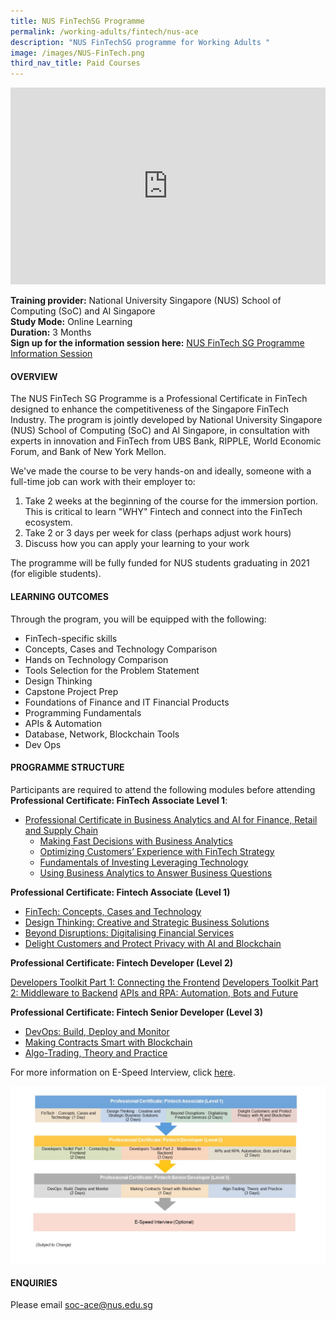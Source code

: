 ```yaml
---
title: NUS FinTechSG Programme
permalink: /working-adults/fintech/nus-ace
description: "NUS FinTechSG programme for Working Adults "
image: /images/NUS-FinTech.png
third_nav_title: Paid Courses
---
```

<iframe width=100% height="315" src="https://www.youtube.com/embed/cCoD7kQfiPk" title="YouTube video player" frameborder="0" allow="accelerometer; autoplay; clipboard-write; encrypted-media; gyroscope; picture-in-picture" allowfullscreen></iframe>

**Training provider:** National University Singapore (NUS) School of Computing (SoC) and AI Singapore<br>
**Study Mode:** Online Learning   
**Duration:** 3 Months <br>
**Sign up for the information session here:** [NUS FinTech SG Programme Information Session](https://nus-sg.zoom.us/meeting/register/tZUlc-6hqzkqE9fXqqlIJi7dT9InvJqfi2a-)

#### **OVERVIEW**

The NUS FinTech SG Programme is a Professional Certificate in FinTech designed to enhance the competitiveness of the Singapore FinTech Industry. The program is jointly developed by National University Singapore (NUS) School of Computing (SoC) and AI Singapore, in consultation with experts in innovation and FinTech from UBS Bank, RIPPLE, World Economic Forum, and Bank of New York Mellon.

We've made the course to be very hands-on and ideally, someone with a full-time job can work with their employer to:

1. Take 2 weeks at the beginning of the course for the immersion portion. This is critical to learn "WHY" Fintech and connect into the FinTech ecosystem.
2. Take 2 or 3 days per week for class (perhaps adjust work hours)
3. Discuss how you can apply your learning to your work

The programme will be fully funded for NUS students graduating in 2021 (for eligible students). 


#### **LEARNING OUTCOMES**
Through the program, you will be equipped with the following: 

* FinTech-specific skills
* Concepts, Cases and Technology Comparison
* Hands on Technology Comparison 
* Tools Selection for the Problem Statement 
* Design Thinking
* Capstone Project Prep 
* Foundations of Finance and IT 
Financial Products
* Programming Fundamentals 
* APIs & Automation 
* Database, Network, Blockchain Tools 
* Dev Ops

#### **PROGRAMME STRUCTURE**

Participants are required to attend the following modules before attending **Professional Certificate: FinTech Associate Level 1**:

* [Professional Certificate in Business Analytics and AI for Finance, Retail and Supply Chain](https://ace.nus.edu.sg/event/professional-certificate-in-business-analytics-and-ai-for-finance-retail-and-supply-chain/)
	* [Making Fast Decisions with Business Analytics ](https://ace.nus.edu.sg/event/making-fast-decisions-with-business-analytics/)
	* [Optimizing Customers’ Experience with FinTech Strategy ](https://ace.nus.edu.sg/event/optimizing-customers-experience-with-fintech-strategy/)
	* [Fundamentals of Investing Leveraging Technology ](https://ace.nus.edu.sg/event/fundamental-of-investing-leveraging-technology/)
	* [Using Business Analytics to Answer Business Questions ](https://ace.nus.edu.sg/event/using-business-analytics-to-answer-business-questions/2021-03-30/)

**Professional Certificate: Fintech Associate (Level 1)**

* [FinTech: Concepts, Cases and Technology](https://ace.nus.edu.sg/event/fintech-concepts-cases-and-technology-e-learning/)
* [Design Thinking: Creative and Strategic Business Solutions](https://ace.nus.edu.sg/nus-fintechsg-programme/)
* [Beyond Disruptions: Digitalising Financial Services](https://ace.nus.edu.sg/event/beyond-disruptions-digitalising-financial-services-e-learning/)
* [Delight Customers and Protect Privacy with AI and Blockchain](https://ace.nus.edu.sg/event/delight-customers-and-protect-privacy-with-ai-and-blockchain-e-learning/)

**Professional Certificate: Fintech Developer (Level 2)**

[Developers Toolkit Part 1: Connecting the Frontend](https://ace.nus.edu.sg/event/developers-toolkit-part-1-connecting-the-frontend-e-learning/)
[Developers Toolkit Part 2: Middleware to Backend](https://ace.nus.edu.sg/event/developers-toolkit-part-2-middleware-to-backend-e-learning/)
[APIs and RPA: Automation, Bots and Future](https://ace.nus.edu.sg/event/apis-and-rpa-automation-bots-and-future-e-learning/)

**Professional Certificate: Fintech Senior Developer (Level 3)**

* [DevOps: Build, Deploy and Monitor](https://ace.nus.edu.sg/event/devops-build-deploy-and-monitor-e-learning/)
* [Making Contracts Smart with Blockchain](https://ace.nus.edu.sg/event/making-contracts-smart-with-blockchain-e-learning/)
* [Algo-Trading, Theory and Practice](https://ace.nus.edu.sg/event/algo-trading-theory-and-practice-e-learning/)

For more information on E-Speed Interview, click [here](https://fintechlab.nus.edu.sg/e-speed-interview-for-graduating-fintech-sgus-trainee/).

![Training Roadmap for FinTechSG Programme](/images/Fintechsg-Training-Roadmap-espeed-Interview.jpeg)

#### **ENQUIRIES**
Please email soc-ace@nus.edu.sg